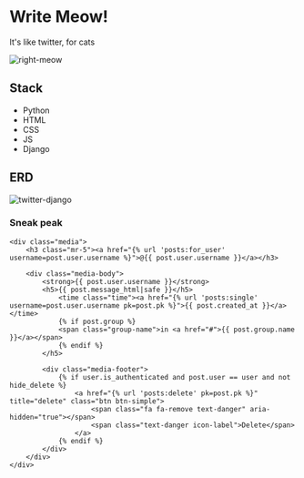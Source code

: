 # Write Meow!
It's like twitter, for cats

![right-meow](https://user-images.githubusercontent.com/29616227/70022113-fc2be400-1560-11ea-9582-32fa828b9967.jpg)

## Stack 
- Python 
- HTML 
- CSS
- JS
- Django


## ERD

![twitter-django](https://user-images.githubusercontent.com/29616227/69994719-7be38f80-151c-11ea-90b5-2d76461c3ef1.jpg)

### Sneak peak

```
<div class="media">
	<h3 class="mr-5"><a href="{% url 'posts:for_user' username=post.user.username %}">@{{ post.user.username }}</a></h3>

	<div class="media-body">
		<strong>{{ post.user.username }}</strong>
		<h5>{{ post.message_html|safe }}</h5>
			<time class="time"><a href="{% url 'posts:single' username=post.user.username pk=post.pk %}">{{ post.created_at }}</a></time>
			{% if post.group %}
			<span class="group-name">in <a href="#">{{ post.group.name }}</a></span>
			{% endif %}
		</h5>

		<div class="media-footer">
			{% if user.is_authenticated and post.user == user and not hide_delete %}
				<a href="{% url 'posts:delete' pk=post.pk %}" title="delete" class="btn btn-simple">
					<span class="fa fa-remove text-danger" aria-hidden="true"></span>
					<span class="text-danger icon-label">Delete</span>
				</a>
			{% endif %}
		</div>
	</div>
</div>

```
